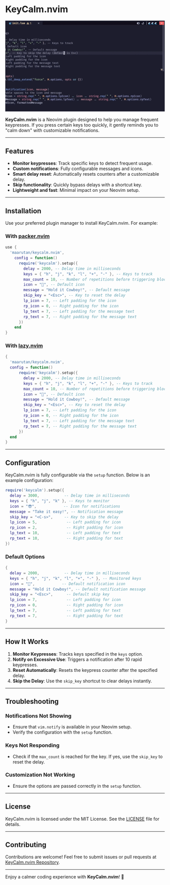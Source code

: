 # KeyCalm.nvim

![KeyCalm Demo](./.github/keycalm.gif)

**KeyCalm.nvim** is a Neovim plugin designed to help you manage frequent keypresses. If you press certain keys too quickly, it gently reminds you to "calm down" with customizable notifications.

---

## Features

- **Monitor keypresses**: Track specific keys to detect frequent usage.
- **Custom notifications**: Fully configurable messages and icons.
- **Smart delay reset**: Automatically resets counters after a customizable delay.
- **Skip functionality**: Quickly bypass delays with a shortcut key.
- **Lightweight and fast**: Minimal impact on your Neovim setup.

---

## Installation

Use your preferred plugin manager to install KeyCalm.nvim. For example:

### With [packer.nvim](https://github.com/wbthomason/packer.nvim)

```lua
use {
  'maarutan/keycalm.nvim',
    config = function()
      require('keycalm').setup({
        delay = 2000, -- Delay time in milliseconds
        keys = { "h", "j", "k", "l", "+", "-" }, -- Keys to track
        max_count = 10, -- Number of repetitions before triggering block
        icon = "🤠", -- Default icon
        message = "Hold it Cowboy!", -- Default message
        skip_key = "<Esc>", -- Key to reset the delay
        lp_icon = 7, -- Left padding for the icon
        rp_icon = 0, -- Right padding for the icon
        lp_text = 7, -- Left padding for the message text
        rp_text = 7, -- Right padding for the message text
      })
    end
}
```

### With [lazy.nvim](https://github.com/folke/lazy.nvim)

```lua
{
  'maarutan/keycalm.nvim',
  config = function()
      require('keycalm').setup({
        delay = 2000, -- Delay time in milliseconds
        keys = { "h", "j", "k", "l", "+", "-" }, -- Keys to track
        max_count = 10, -- Number of repetitions before triggering block
        icon = "🤠", -- Default icon
        message = "Hold it Cowboy!", -- Default message
        skip_key = "<Esc>", -- Key to reset the delay
        lp_icon = 7, -- Left padding for the icon
        rp_icon = 0, -- Right padding for the icon
        lp_text = 7, -- Left padding for the message text
        rp_text = 7, -- Right padding for the message text
      })
  end
}
```

---

## Configuration

KeyCalm.nvim is fully configurable via the `setup` function. Below is an example configuration:

```lua
require('keycalm').setup({
  delay = 3000,           -- Delay time in milliseconds
  keys = { "h", "j", "k" }, -- Keys to monitor
  icon = "😎",            -- Icon for notifications
  message = "Take it easy!", -- Notification message
  skip_key = "<C-s>",     -- Key to skip the delay
  lp_icon = 5,             -- Left padding for icon
  rp_icon = 2,             -- Right padding for icon
  lp_text = 10,            -- Left padding for text
  rp_text = 10,            -- Right padding for text
})
```

### Default Options

```lua
{
  delay = 2000,           -- Delay time in milliseconds
  keys = { "h", "j", "k", "l", "+", "-" }, -- Monitored keys
  icon = "🤠",            -- Default notification icon
  message = "Hold it Cowboy!", -- Default notification message
  skip_key = "<Esc>",      -- Default skip key
  lp_icon = 7,             -- Left padding for icon
  rp_icon = 0,             -- Right padding for icon
  lp_text = 7,             -- Left padding for text
  rp_text = 7,             -- Right padding for text
}
```

---

## How It Works

1. **Monitor Keypresses**: Tracks keys specified in the `keys` option.
2. **Notify on Excessive Use**: Triggers a notification after 10 rapid keypresses.
3. **Reset Automatically**: Resets the keypress counter after the specified delay.
4. **Skip the Delay**: Use the `skip_key` shortcut to clear delays instantly.

---

## Troubleshooting

### Notifications Not Showing
- Ensure that `vim.notify` is available in your Neovim setup.
- Verify the configuration with the `setup` function.

### Keys Not Responding
- Check if the `max_count` is reached for the key. If yes, use the `skip_key` to reset the delay.

### Customization Not Working
- Ensure the options are passed correctly in the `setup` function.

---

## License

KeyCalm.nvim is licensed under the MIT License. See the [LICENSE](LICENSE) file for details.

---

## Contributing

Contributions are welcome! Feel free to submit issues or pull requests at [KeyCalm.nvim Repository](https://github.com/maarutan/keycalm.nvim).

---

Enjoy a calmer coding experience with **KeyCalm.nvim**! 🎉
